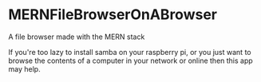 # MERNFileBrowserOnABrowser
A file browser made with the MERN stack

If you're too lazy to install samba on your raspberry pi,
or you just want to browse the contents of a computer in your network or online
then this app may help.

